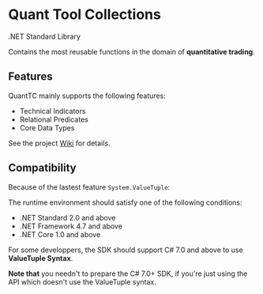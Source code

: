 # Quant Tool Collections

.NET Standard Library

Contains the most reusable functions in the domain of **quantitative trading**.

## Features

QuantTC mainly supports the following features:

+ Technical Indicators
+ Relational Predicates
+ Core Data Types

See the project [Wiki](https://github.com/zccz14/QuantTC/wiki) for details.

## Compatibility

Because of the lastest feature `System.ValueTuple`:

The runtime environment should satisfy one of the following conditions:

+ .NET Standard 2.0 and above
+ .NET Framework 4.7 and above
+ .NET Core 1.0 and above

For some developpers, the SDK should support C# 7.0 and above to use **ValueTuple Syntax**.

**Note that** you needn't to prepare the C# 7.0+ SDK, if you're just using the API which doesn't use the ValueTuple syntax.
